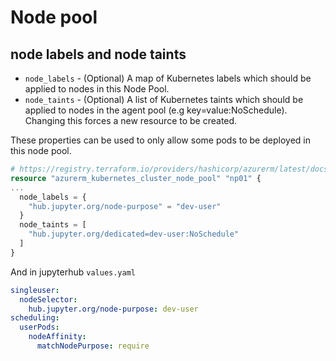 # Node pool

## node labels and node taints
- `node_labels` - (Optional) A map of Kubernetes labels which should be applied to nodes in this Node Pool.
- `node_taints` - (Optional) A list of Kubernetes taints which should be applied to nodes in the agent pool (e.g key=value:NoSchedule).
  Changing this forces a new resource to be created.

These properties can be used to only allow some pods to be deployed in this node pool.
```tf
# https://registry.terraform.io/providers/hashicorp/azurerm/latest/docs/resources/kubernetes_cluster_node_pool
resource "azurerm_kubernetes_cluster_node_pool" "np01" {
...
  node_labels = {
    "hub.jupyter.org/node-purpose" = "dev-user"
  }
  node_taints = [
    "hub.jupyter.org/dedicated=dev-user:NoSchedule"
  ]
}
```

And in jupyterhub `values.yaml`
```yaml
singleuser:
  nodeSelector:
    hub.jupyter.org/node-purpose: dev-user
scheduling:
  userPods:
    nodeAffinity:
      matchNodePurpose: require
```
